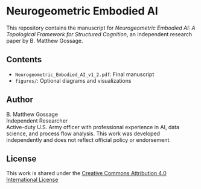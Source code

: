 # Neurogeometric Embodied AI

This repository contains the manuscript for *Neurogeometric Embodied AI: A Topological Framework for Structured Cognition*, an independent research paper by B. Matthew Gossage.

## Contents
- `Neurogeometric_Embodied_AI_v1_2.pdf`: Final manuscript
- `figures/`: Optional diagrams and visualizations

## Author
B. Matthew Gossage  
Independent Researcher  
Active-duty U.S. Army officer with professional experience in AI, data science, and process flow analysis. This work was developed independently and does not reflect official policy or endorsement.

## License

This work is shared under the [Creative Commons Attribution 4.0 International License](https://creativecommons.org/licenses/by/4.0/)
